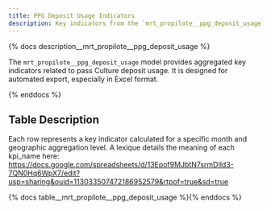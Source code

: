 ```yaml
---
title: PPG Deposit Usage Indicators
description: Key indicators from the `mrt_propilote__ppg_deposit_usage` model.
---
```


{% docs description__mrt_propilote__ppg_deposit_usage %}

The `mrt_propilote__ppg_deposit_usage` model provides aggregated key indicators related to pass Culture deposit usage.
It is designed for automated export, especially in Excel format.

{% enddocs %}

## Table Description

Each row represents a key indicator calculated for a specific month and geographic aggregation level.
A lexique details the meaning of each kpi_name here: https://docs.google.com/spreadsheets/d/13Epof9MJbtN7srmDIld3-7QN0Hq6WpX7/edit?usp=sharing&ouid=113033507472186952579&rtpof=true&sd=true

{% docs table__mrt_propilote__ppg_deposit_usage %}{% enddocs %}
